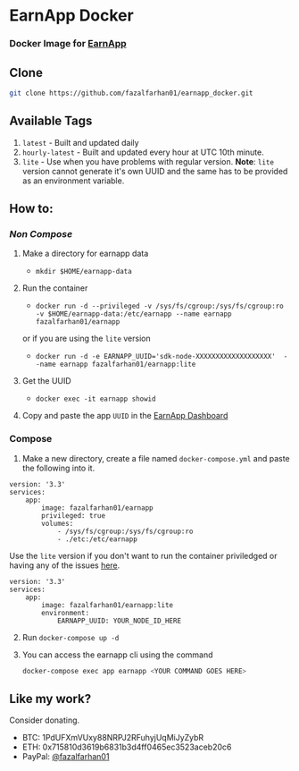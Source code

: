 # EarnApp Docker
### Docker Image for [EarnApp](https://earnapp.com)

## Clone
```BASH
git clone https://github.com/fazalfarhan01/earnapp_docker.git
```

## Available Tags
1. `latest` - Built and updated daily
2. `hourly-latest` - Built and updated every hour at UTC 10th minute.
3. `lite` - Use when you have problems with regular version.
**Note**: `lite` version cannot generate it's own UUID and the same has to be provided as an environment variable.

## How to:
### _Non Compose_
1. Make a directory for earnapp data
    - `mkdir $HOME/earnapp-data`
2. Run the container
    - `docker run -d --privileged -v /sys/fs/cgroup:/sys/fs/cgroup:ro -v $HOME/earnapp-data:/etc/earnapp --name earnapp fazalfarhan01/earnapp`
    
    or if you are using the `lite` version
    - `docker run -d -e EARNAPP_UUID='sdk-node-XXXXXXXXXXXXXXXXXXX'  --name earnapp fazalfarhan01/earnapp:lite`
3. Get the UUID
    - `docker exec -it earnapp showid`
4. Copy and paste the app `UUID` in the [EarnApp Dashboard](https://earnapp.com/dashboard) 

### Compose
1. Make a new directory, create a file named `docker-compose.yml` and paste the following into it.
```YML
version: '3.3'
services:
    app:
        image: fazalfarhan01/earnapp
        privileged: true
        volumes:
            - /sys/fs/cgroup:/sys/fs/cgroup:ro
            - ./etc:/etc/earnapp
```

Use the `lite` version if you don't want to run the container priviledged or having any of the issues [here](https://github.com/fazalfarhan01/EarnApp-Docker/issues/2).

```YML
version: '3.3'
services:
    app:
        image: fazalfarhan01/earnapp:lite
        environment:
            EARNAPP_UUID: YOUR_NODE_ID_HERE
```

2. Run `docker-compose up -d`

3. You can access the earnapp cli using the command
    ```BASH
    docker-compose exec app earnapp <YOUR COMMAND GOES HERE>
    ```

## Like my work?
Consider donating.
- BTC: 1PdUFXmVUxy88NRPJ2RFuhyjUqMiJyZybR
- ETH: 0x715810d3619b6831b3d4ff0465ec3523aceb20c6
- PayPal: [@fazalfarhan01](https://www.paypal.me/fazalfarhan01)
